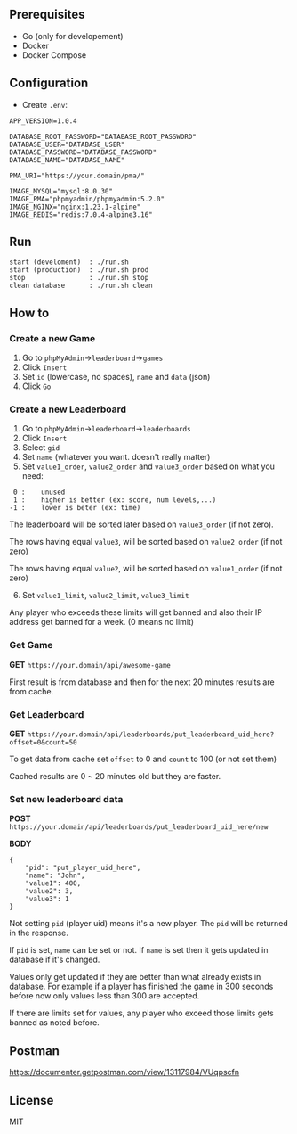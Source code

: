 ## Prerequisites
- Go (only for developement)
- Docker
- Docker Compose

## Configuration
- Create `.env`:
```
APP_VERSION=1.0.4

DATABASE_ROOT_PASSWORD="DATABASE_ROOT_PASSWORD"
DATABASE_USER="DATABASE_USER"
DATABASE_PASSWORD="DATABASE_PASSWORD"
DATABASE_NAME="DATABASE_NAME"

PMA_URI="https://your.domain/pma/"

IMAGE_MYSQL="mysql:8.0.30"
IMAGE_PMA="phpmyadmin/phpmyadmin:5.2.0"
IMAGE_NGINX="nginx:1.23.1-alpine"
IMAGE_REDIS="redis:7.0.4-alpine3.16"
```

## Run
```
start (develoment)  : ./run.sh
start (production)  : ./run.sh prod
stop                : ./run.sh stop
clean database      : ./run.sh clean
```

## How to

### Create a new Game
1. Go to `phpMyAdmin`->`leaderboard`->`games`
2. Click `Insert`
3. Set `id` (lowercase, no spaces), `name` and `data` (json)
4. Click `Go`

### Create a new Leaderboard
1. Go to `phpMyAdmin`->`leaderboard`->`leaderboards`
2. Click `Insert`
3. Select `gid`
4. Set `name` (whatever you want. doesn't really matter)
5. Set `value1_order`, `value2_order` and `value3_order` based on what you need: <br />

```
 0 :    unused
 1 :    higher is better (ex: score, num levels,...)
-1 :    lower is beter (ex: time)
```

The leaderboard will be sorted later based on `value3_order` (if not zero).

The rows having equal `value3`, will be sorted based on `value2_order` (if not zero)

The rows having equal `value2`, will be sorted based on `value1_order` (if not zero)

6. Set `value1_limit`, `value2_limit`, `value3_limit`

Any player who exceeds these limits will get banned and also their IP address get banned for a week. (0 means no limit)

### Get Game
**GET** `https://your.domain/api/awesome-game`

First result is from database and then for the next 20 minutes results are from cache.

### Get Leaderboard
**GET** `https://your.domain/api/leaderboards/put_leaderboard_uid_here?offset=0&count=50`

To get data from cache set `offset` to 0 and `count` to 100 (or not set them)

Cached results are 0 ~ 20 minutes old but they are faster.

### Set new leaderboard data
**POST** `https://your.domain/api/leaderboards/put_leaderboard_uid_here/new`

**BODY**
```
{
    "pid": "put_player_uid_here",
    "name": "John",
    "value1": 400,
    "value2": 3,
    "value3": 1
}
```

Not setting `pid` (player uid) means it's a new player.
The `pid` will be returned in the response.

If `pid` is set, `name` can be set or not. If `name` is set then it gets updated in database if it's changed.

Values only get updated if they are better than what already exists in database. For example if a player has finished the game in 300 seconds before now only values less than 300 are accepted. 

If there are limits set for values, any player who exceed those limits gets banned as noted before.

## Postman
https://documenter.getpostman.com/view/13117984/VUqpscfn

## License
MIT